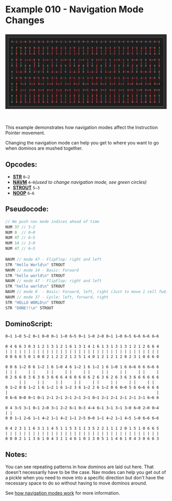Example 010 - Navigation Mode Changes
=======================================

<img style="margin: 0.5rem 0 2rem;" src="../docs/example-010-flow.png" alt="Dominos" width="800">

This example demonstrates how navigation modes affect the Instruction Pointer movement.

Changing the navigation mode can help you get to where you want to go when dominos are mushed together.
 
## Opcodes:
- [**STR**](../readme.md#str) `0—2`
- [**NAVM**](../readme.md#navm) `4—0`*(used to change navigation mode, see green circles)* 
- [**STROUT**](../readme.md#strout) `5—3`
- [**NOOP**](../readme.md#noop) `6—6`

## Pseudocode:
```js
// We push nav mode indices ahead of time
NUM 37 // 5—2
NUM 0  // 0—0
NUM 47 // 6—5
NUM 14 // 2—0
NUM 47 // 6—5

NAVM // mode 47 - FlipFlop: right and left
STR "Hello World\n" STROUT
NAVM // mode 14 - Basic: Forward
STR "hello world\n" STROUT
NAVM // mode 47 - FlipFlop: right and left
STR "hello world\n" STROUT
NAVM // mode 0  - Basic: Forward, left, right (Just to move 1 cell fwd)
NAVM // mode 37 - Cycle: left, forward, right
STR "HELLO WORLD\n" STROUT
STR "DONE!!\n" STROUT
```

## DominoScript:

```
0—1 1—0 5—2 0—1 0—0 0—1 1—0 6—5 0—1 1—0 2—0 0—1 1—0 6—5 6—6 6—6 6—6
                                                                   
0 4 6 6 3 0 3 1 2 1 3 1 2 1 6 1 3 1 4 1 6 1 3 1 3 1 3 1 2 1 2 6 6 4
| | | | | | | | | | | | | | | | | | | | | | | | | | | | | | | | | |
0 0 6 6 5 0 1 0 0 2 1 2 2 2 1 2 5 1 4 0 1 2 1 2 1 2 0 2 3 1 0 6 6 0
                                                                   
0 0 6 1—2 0 6 1—2 1 6 1—0 4 6 1—2 1 6 1—2 1 6 1—0 1 6 6—6 6 6 6—6 6
| | |     | |     | |     | |     | |     | |     | |     | |     |
0 2 6 6 6 3 6 3 6 3 6 6 6 4 6 0 6 6 6 2 6 3 6 2 6 3 6 3 6 6 6 6 6 6
      | |     | |     | |     | |     | |     | |     | |     | |  
0 1—2 0 6 1—2 1 6 1—2 1 6 1—2 3 6 1—2 2 6 1—2 0 6 0—0 5 6 6—6 6 6 6
|                                                                 |
0 6—6 0—0 0—1 0—1 2—1 2—1 2—1 2—1 2—1 0—1 2—1 2—1 2—1 2—1 2—1 6—6 6
                                                                   
0 4 3—5 3—1 0—1 2—0 3—1 2—2 6—1 0—3 4—4 6—1 3—1 3—1 3—0 6—0 2—0 0—4
| |                                                                
0 0 1—1 2—6 1—1 4—2 1—1 4—2 1—1 2—5 0—0 1—1 4—2 1—1 4—5 1—0 6—6 6—6
                                                                   
0 4 2 3 1 1 6 3 1 1 4 5 1 1 5 3 1 1 3 5 2 2 1 1 1 2 0 1 5 1 0 6 6 5
| | | | | | | | | | | | | | | | | | | | | | | | | | | | | | | | | |
0 0 0 2 1 1 3 6 1 0 4 3 1 1 4 6 1 0 1 3 0 5 1 1 4 6 1 0 4 3 0 6 6 3
```

## Notes:

You can see repeating patterns in how dominos are laid out here. That doesn't necessarily have to be the case. Nav modes can help you get out of a pickle when you need to move into a specific direction but don't have the necessary space to do so without having to move dominos around.


See [how navigation modes work](../readme.md#how-navigation-modes-work) for more information.
